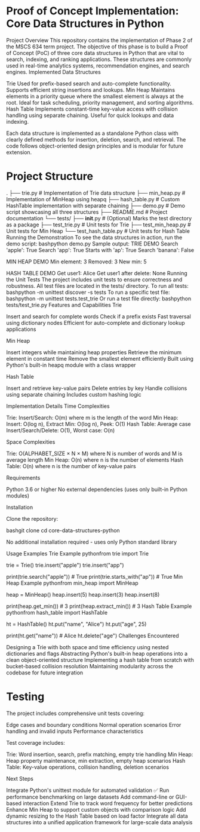 # Proof of Concept Implementation: Core Data Structures in Python
Project Overview
This repository contains the implementation of Phase 2 of the MSCS 634 term project. The objective of this phase is to build a Proof of Concept (PoC) of three core data structures in Python that are vital to search, indexing, and ranking applications. These structures are commonly used in real-time analytics systems, recommendation engines, and search engines.
Implemented Data Structures

Trie
Used for prefix-based search and auto-complete functionality. Supports efficient string insertions and lookups.
Min Heap
Maintains elements in a priority queue where the smallest element is always at the root. Ideal for task scheduling, priority management, and sorting algorithms.
Hash Table
Implements constant-time key-value access with collision handling using separate chaining. Useful for quick lookups and data indexing.

Each data structure is implemented as a standalone Python class with clearly defined methods for insertion, deletion, search, and retrieval. The code follows object-oriented design principles and is modular for future extension.
# Project Structure
.
├── trie.py                 # Implementation of Trie data structure
├── min_heap.py             # Implementation of MinHeap using heapq
├── hash_table.py           # Custom HashTable implementation with separate chaining
├── demo.py                 # Demo script showcasing all three structures
├── README.md               # Project documentation
└── tests/
    ├── __init__.py         # (Optional) Marks the test directory as a package
    ├── test_trie.py        # Unit tests for Trie
    ├── test_min_heap.py    # Unit tests for Min Heap
    └── test_hash_table.py  # Unit tests for Hash Table
Running the Demonstration
To see the data structures in action, run the demo script:
bashpython demo.py
Sample output:
TRIE DEMO
Search 'apple': True
Search 'app': True
Starts with 'ap': True
Search 'banana': False

MIN HEAP DEMO
Min element: 3
Removed: 3
New min: 5

HASH TABLE DEMO
Get user1: Alice
Get user1 after delete: None
Running the Unit Tests
The project includes unit tests to ensure correctness and robustness. All test files are located in the tests/ directory.
To run all tests:
bashpython -m unittest discover -s tests
To run a specific test file:
bashpython -m unittest tests.test_trie
Or run a test file directly:
bashpython tests/test_trie.py
Features and Capabilities
Trie

Insert and search for complete words
Check if a prefix exists
Fast traversal using dictionary nodes
Efficient for auto-complete and dictionary lookup applications

Min Heap

Insert integers while maintaining heap properties
Retrieve the minimum element in constant time
Remove the smallest element efficiently
Built using Python's built-in heapq module with a class wrapper

Hash Table

Insert and retrieve key-value pairs
Delete entries by key
Handle collisions using separate chaining
Includes custom hashing logic

Implementation Details
Time Complexities

Trie: Insert/Search: O(m) where m is the length of the word
Min Heap: Insert: O(log n), Extract Min: O(log n), Peek: O(1)
Hash Table: Average case Insert/Search/Delete: O(1), Worst case: O(n)

Space Complexities

Trie: O(ALPHABET_SIZE × N × M) where N is number of words and M is average length
Min Heap: O(n) where n is the number of elements
Hash Table: O(n) where n is the number of key-value pairs

Requirements

Python 3.6 or higher
No external dependencies (uses only built-in Python modules)

Installation

Clone the repository:

bashgit clone <repository-url>
cd core-data-structures-python

No additional installation required - uses only Python standard library

Usage Examples
Trie Example
pythonfrom trie import Trie

trie = Trie()
trie.insert("apple")
trie.insert("app")

print(trie.search("apple"))  # True
print(trie.starts_with("ap"))  # True
Min Heap Example
pythonfrom min_heap import MinHeap

heap = MinHeap()
heap.insert(5)
heap.insert(3)
heap.insert(8)

print(heap.get_min())  # 3
print(heap.extract_min())  # 3
Hash Table Example
pythonfrom hash_table import HashTable

ht = HashTable()
ht.put("name", "Alice")
ht.put("age", 25)

print(ht.get("name"))  # Alice
ht.delete("age")
Challenges Encountered

Designing a Trie with both space and time efficiency using nested dictionaries and flags
Abstracting Python's built-in heap operations into a clean object-oriented structure
Implementing a hash table from scratch with bucket-based collision resolution
Maintaining modularity across the codebase for future integration

# Testing
The project includes comprehensive unit tests covering:

Edge cases and boundary conditions
Normal operation scenarios
Error handling and invalid inputs
Performance characteristics

Test coverage includes:

Trie: Word insertion, search, prefix matching, empty trie handling
Min Heap: Heap property maintenance, min extraction, empty heap scenarios
Hash Table: Key-value operations, collision handling, deletion scenarios

Next Steps

Integrate Python's unittest module for automated validation ✅
Run performance benchmarking on large datasets
Add command-line or GUI-based interaction
Extend Trie to track word frequency for better predictions
Enhance Min Heap to support custom objects with comparison logic
Add dynamic resizing to the Hash Table based on load factor
Integrate all data structures into a unified application framework for large-scale data analysis

